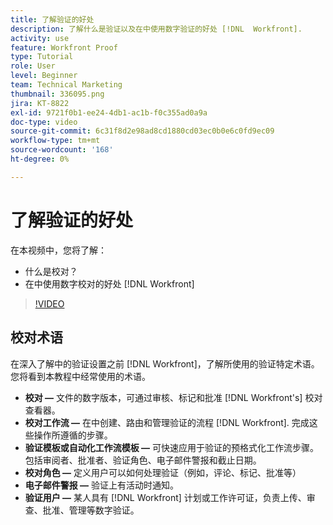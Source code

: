 ```yaml
---
title: 了解验证的好处
description: 了解什么是验证以及在中使用数字验证的好处 [!DNL  Workfront].
activity: use
feature: Workfront Proof
type: Tutorial
role: User
level: Beginner
team: Technical Marketing
thumbnail: 336095.png
jira: KT-8822
exl-id: 9721f0b1-ee24-4db1-ac1b-f0c355ad0a9a
doc-type: video
source-git-commit: 6c31f8d2e98ad8cd1880cd03ec0b0e6c0fd9ec09
workflow-type: tm+mt
source-wordcount: '168'
ht-degree: 0%

---
```


# 了解验证的好处

在本视频中，您将了解：

* 什么是校对？
* 在中使用数字校对的好处 [!DNL Workfront]

>[!VIDEO](https://video.tv.adobe.com/v/336095/?quality=12&learn=on)

## 校对术语

在深入了解中的验证设置之前 [!DNL  Workfront]，了解所使用的验证特定术语。 您将看到本教程中经常使用的术语。

* **校对 —** 文件的数字版本，可通过审核、标记和批准 [!DNL Workfront's] 校对查看器。
* **校对工作流 —** 在中创建、路由和管理验证的流程 [!DNL Workfront]. 完成这些操作所遵循的步骤。
* **验证模板或自动化工作流模板 —** 可快速应用于验证的预格式化工作流步骤。 包括审阅者、批准者、验证角色、电子邮件警报和截止日期。
* **校对角色 —** 定义用户可以如何处理验证（例如，评论、标记、批准等）
* **电子邮件警报 —** 验证上有活动时通知。
* **验证用户 —** 某人具有 [!DNL Workfront] 计划或工作许可证，负责上传、审查、批准、管理等数字验证。

